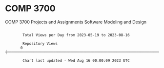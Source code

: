 # COMP 3700
COMP 3700 Projects and Assignments
Software Modeling and Design

```

        Total Views per Day from 2023-05-19 to 2023-08-16

        Repository Views
       0 ┼─────────────────────────────────────────────────────────────────────────────────────────

        Chart last updated - Wed Aug 16 00:00:09 2023 UTC
        
```
